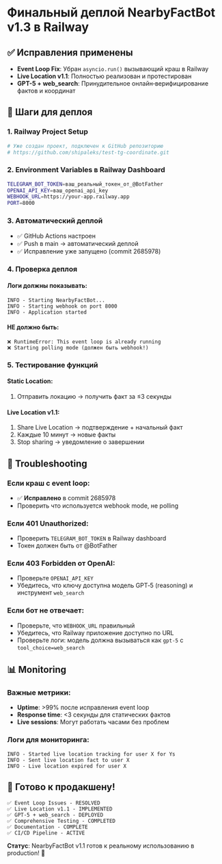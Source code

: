 # Финальный деплой NearbyFactBot v1.3 в Railway

## ✅ Исправления применены

- **Event Loop Fix**: Убран `asyncio.run()` вызывающий краш в Railway
- **Live Location v1.1**: Полностью реализован и протестирован  
- **GPT-5 + web_search**: Принудительное онлайн‑верифицирование фактов и координат

## 🚀 Шаги для деплоя

### 1. Railway Project Setup
```bash
# Уже создан проект, подключен к GitHub репозиторию
# https://github.com/shipaleks/test-tg-coordinate.git
```

### 2. Environment Variables в Railway Dashboard
```bash
TELEGRAM_BOT_TOKEN=ваш_реальный_токен_от_@BotFather
OPENAI_API_KEY=ваш_openai_api_key  
WEBHOOK_URL=https://your-app.railway.app
PORT=8000
```

### 3. Автоматический деплой
- ✅ GitHub Actions настроен
- ✅ Push в main → автоматический деплой
- ✅ Исправление уже запущено (commit 2685978)

### 4. Проверка деплоя

#### Логи должны показывать:
```
INFO - Starting NearbyFactBot...
INFO - Starting webhook on port 8000
INFO - Application started
```

#### НЕ должно быть:
```
❌ RuntimeError: This event loop is already running
❌ Starting polling mode (должен быть webhook!)
```

### 5. Тестирование функций

#### Static Location:
1. Отправить локацию → получить факт за ≤3 секунды

#### Live Location v1.1:
1. Share Live Location → подтверждение + начальный факт
2. Каждые 10 минут → новые факты
3. Stop sharing → уведомление о завершении

## 🔧 Troubleshooting

### Если краш с event loop:
- ✅ **Исправлено** в commit 2685978
- Проверить что используется webhook mode, не polling

### Если 401 Unauthorized:
- Проверить `TELEGRAM_BOT_TOKEN` в Railway dashboard
- Токен должен быть от @BotFather

### Если 403 Forbidden от OpenAI:
- Проверьте `OPENAI_API_KEY`
- Убедитесь, что ключу доступна модель GPT‑5 (reasoning) и инструмент `web_search`

### Если бот не отвечает:
- Проверьте, что `WEBHOOK_URL` правильный
- Убедитесь, что Railway приложение доступно по URL
- Проверьте логи: модель должна вызываться как `gpt-5` c `tool_choice=web_search`

## 📊 Monitoring

### Важные метрики:
- **Uptime**: >99% после исправления event loop
- **Response time**: <3 секунды для статических фактов  
- **Live sessions**: Могут работать часами без проблем

### Логи для мониторинга:
```
INFO - Started live location tracking for user X for Ys
INFO - Sent live location fact to user X
INFO - Live location expired for user X
```

## 🎉 Готово к продакшену!

```
✅ Event Loop Issues - RESOLVED
✅ Live Location v1.1 - IMPLEMENTED  
✅ GPT-5 + web_search - DEPLOYED
✅ Comprehensive Testing - COMPLETED
✅ Documentation - COMPLETE
✅ CI/CD Pipeline - ACTIVE
```

**Статус**: NearbyFactBot v1.1 готов к реальному использованию в production! 🚀 